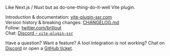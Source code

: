 Like Next.js / Nuxt but as do-one-thing-do-it-well Vite plugin.

Introduction & documentation: [vite-plugin-ssr.com](https://vite-plugin-ssr.com)
<br/>
Version history & breaking changes: [CHANGELOG.md](https://github.com/brillout/vite-plugin-ssr/blob/master/CHANGELOG.md)
<br/>
Follow: [twitter.com/brillout](https://twitter.com/brillout)
<br/>
Chat: [Discord - `vite-plugin-ssr`](https://discord.gg/qTq92FQzKb)

Have a question? Want a feature? A tool integration is not working? Chat on
<a href="https://discord.com/invite/qTq92FQzKb">Discord</a> or open a
<a href="https://github.com/brillout/vite-plugin-ssr/issues/new">GitHub ticket</a>.
